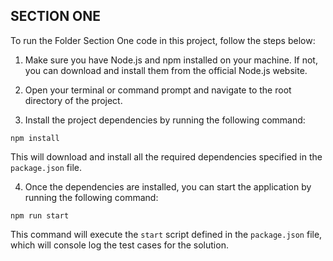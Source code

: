 
## SECTION ONE

To run the Folder Section One code in this project, follow the steps below:

1. Make sure you have Node.js and npm installed on your machine. If not, you can download and install them from the official Node.js website.

2. Open your terminal or command prompt and navigate to the root directory of the project.

3. Install the project dependencies by running the following command:

```
npm install
```

This will download and install all the required dependencies specified in the `package.json` file.

4. Once the dependencies are installed, you can start the application by running the following command:

```
npm run start
```

This command will execute the `start` script defined in the `package.json` file, which will console log the test cases for the solution.
